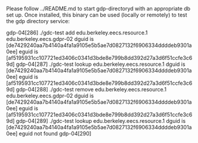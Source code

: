 Please follow ../README.md to start gdp-directoryd with an appropriate db set up. Once installed, this binary can be used (locally or remotely) to test the gdp directory service:

gdp-04[286] ./gdc-test add edu.berkeley.eecs.resource.1 edu.berkeley.eecs.gdpr-02
dguid is [de7429240aa7b4140a4fa1a9105e5b5ae7d0827132f6906334ddddeb9301a0ee]
eguid is [af5195931cc107721ed3406c0341d3bde8e799b8dd392d27a3d6f51ccfe3c69d]
gdp-04[287] ./gdc-test lookup edu.berkeley.eecs.resource.1
dguid is [de7429240aa7b4140a4fa1a9105e5b5ae7d0827132f6906334ddddeb9301a0ee]
eguid is [af5195931cc107721ed3406c0341d3bde8e799b8dd392d27a3d6f51ccfe3c69d]
gdp-04[288] ./gdc-test remove edu.berkeley.eecs.resource.1 edu.berkeley.eecs.gdpr-02
dguid is [de7429240aa7b4140a4fa1a9105e5b5ae7d0827132f6906334ddddeb9301a0ee]
eguid is [af5195931cc107721ed3406c0341d3bde8e799b8dd392d27a3d6f51ccfe3c69d]
gdp-04[289] ./gdc-test lookup edu.berkeley.eecs.resource.1
dguid is [de7429240aa7b4140a4fa1a9105e5b5ae7d0827132f6906334ddddeb9301a0ee]
eguid not found
gdp-04[290] 
